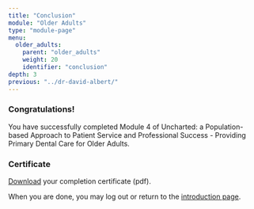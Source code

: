 ```yaml
---
title: "Conclusion"
module: "Older Adults"
type: "module-page"
menu:
  older_adults:
    parent: "older_adults"
    weight: 20
    identifier: "conclusion"
depth: 3
previous: "../dr-david-albert/"
---
```

<h3>Congratulations!</h3><div class="pageblock"><p>You have successfully completed Module 4 of Uncharted: a Population-based Approach to Patient Service and Professional Success - Providing Primary Dental Care for Older Adults.</p>
</div><h3>Certificate</h3><div class="pageblock"><div class="maintext">
<p><a href="https://www1.columbia.edu/sec/ccnmtl/remote/static/pass/pdf/PASS_OlderAdults_Completion_Certificate.pdf" target="blank">Download</a> your completion certificate (pdf).</p>
<p>When you are done, you may log out or return to the <a href="/">introduction page</a>.</p>
</div>
</div>